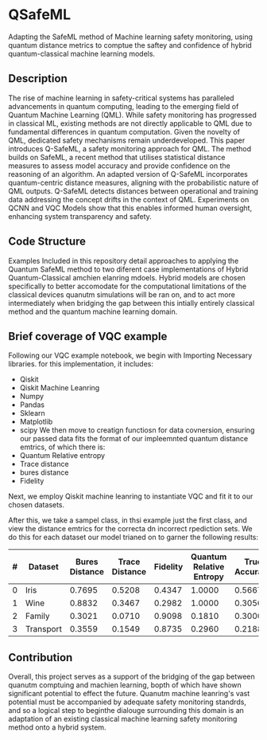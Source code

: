 # QSafeML
Adapting the SafeML method of Machine learning safety monitoring, using quantum distance metrics to comptue the saftey and confidence of hybrid quantum-classical machine learning models.

## Description
The rise of machine learning in safety-critical systems has paralleled advancements in quantum computing, leading to the emerging field of Quantum Machine Learning (QML). While safety monitoring has progressed in classical ML, existing methods are not directly applicable to QML due to fundamental differences in quantum computation. Given the novelty of QML, dedicated safety mechanisms remain underdeveloped. This paper introduces Q-SafeML, a safety monitoring approach for QML. The method builds on SafeML, a recent method that utilises statistical distance measures to assess model accuracy and provide confidence on the reasoning of an algorithm. An adapted version of Q-SafeML incorporates quantum-centric distance measures, aligning with the probabilistic nature of QML outputs. Q-SafeML detects distances between operational and training data addressing the concept drifts in the context of QML. Experiments on QCNN and VQC Models show that this enables informed human oversight, enhancing system transparency and safety. 

## Code Structure
Examples Included in this repository detail approaches to applying the Quantum SafeML method to two diferent case implementations of Hybrid Quantum-Classical amchien elanring mdoels. Hybrid models are chosen specifically to better accomodate for the computational limitations of the classical devices quanutm simulations will be ran on, and to act more intermediately when bridging the gap between this intially entirely classical method and the quantum machine learning domain. 

## Brief coverage of VQC example
Following our VQC example notebook, we begin with Importing Necessary libraries. for this implementation, it includes:
- Qiskit
- Qiskit Machine Leanring
- Numpy
- Pandas
- Sklearn
- Matplotlib
- scipy
We then move to creatign functiosn for data covnersion, ensuring our passed data fits the format of our impleemnted quantum distance emtrics, of which there is:
- Quantum Relative entropy
- Trace distance
- bures distance
- Fidelity

Next, we employ Qiskit machine leanring to instantiate VQC and fit it to our chosen datasets.

After this, we take a sampel class, in thsi example just the first class, and view the distance emtrics for the correcta dn incorrect rpediction sets. We do this for each dataset our model trianed on to garner the following results:

| #  | Dataset   | Bures Distance | Trace Distance | Fidelity | Quantum Relative Entropy | True Accuracy |
|----|-----------|----------------|----------------|----------|---------------------------|----------------|
| 0  | Iris      | 0.7695         | 0.5208         | 0.4347   | 1.0000                    | 0.5667         |
| 1  | Wine      | 0.8832         | 0.3467         | 0.2982   | 1.0000                    | 0.3056         |
| 2  | Family    | 0.3021         | 0.0710         | 0.9098   | 0.1810                    | 0.3000         |
| 3  | Transport | 0.3559         | 0.1549         | 0.8735   | 0.2960                    | 0.2188         |


## Contribution
Overall, this project serves as a support of the bridging of the gap between quanutm comptuing and machien learning, bopth of which have shown significant potential to effect the future. Quanutm machine leanring's vast potential must be accompanied by adequate safety monitoring standrds, and so a logical step to beginthe dialouge surrounding this domain is an adaptation of an existing classical machine learning safety monitoring method onto a hybrid system.
